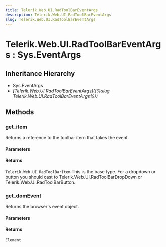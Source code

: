 ```yaml
---
title: Telerik.Web.UI.RadToolBarEventArgs
description: Telerik.Web.UI.RadToolBarEventArgs
slug: Telerik.Web.UI.RadToolBarEventArgs
---
```


# Telerik.Web.UI.RadToolBarEventArgs : Sys.EventArgs 

## Inheritance Hierarchy

* Sys.EventArgs
* *[Telerik.Web.UI.RadToolBarEventArgs]({%slug Telerik.Web.UI.RadToolBarEventArgs%})*


## Methods

###  get_item

Returns a reference to the toolbar item that takes the event.

#### Parameters

#### Returns

`Telerik.Web.UI.RadToolBarItem` This is the base type. For a dropdown or button you should cast to Telerik.Web.UI.RadToolBarDropDown or Telerik.Web.UI.RadToolBarButton.

### get_domEvent

Returns the browser's event object.

#### Parameters

#### Returns

`Element`

